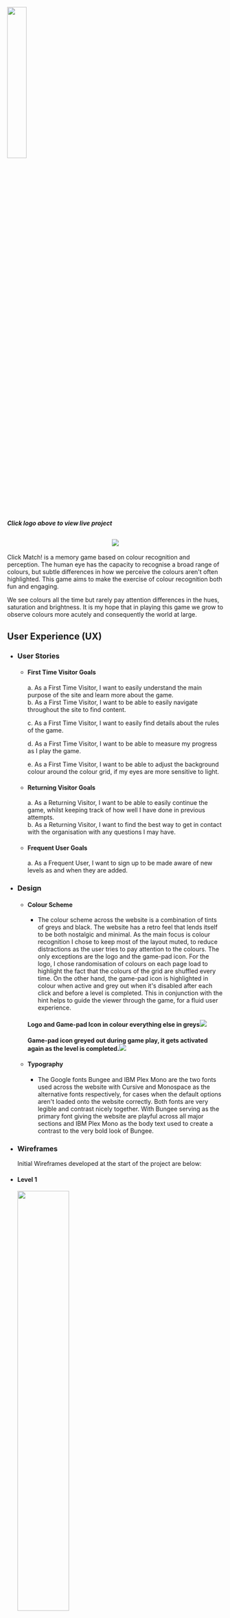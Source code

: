 <a href="https://rexayo.github.io/click-match/"><img src="assets/images/ClickMatch!.png"  width="30%" height="30%" ></a>

##### Click logo above to view live project

<h2 align="center"><img src="assets/images/Responsive Screenshot.jpg"></h2>

Click Match! is a memory game based on colour recognition and perception. The human eye has the capacity to recognise a broad range of colours, but subtle differences in how we perceive the colours aren't often highlighted. This game aims to make the exercise of colour recognition both fun and engaging.

We see colours all the time but rarely pay attention differences in the hues, saturation and brightness. It is my hope that in playing this game we grow to observe colours more acutely and consequently the world at large.

## User Experience (UX)

- ### User Stories

  - #### First Time Visitor Goals

    a. As a First Time Visitor, I want to easily understand the main purpose of the site and learn more about the game.  
    b. As a First Time Visitor, I want to be able to easily navigate throughout the site to find content.

    c. As a First Time Visitor, I want to easily find details about the rules of the game.

    d. As a First Time Visitor, I want to be able to measure my progress as I play the game.

    e. As a First Time Visitor, I want to be able to adjust the background colour around the colour grid, if my eyes are more sensitive to light.

  - #### Returning Visitor Goals

    a. As a Returning Visitor, I want to be able to easily continue the game, whilst keeping track of how well I have done in previous attempts.  
     b. As a Returning Visitor, I want to find the best way to get in contact with the organisation with any questions I may have.

  - #### Frequent User Goals

    a. As a Frequent User, I want to sign up to be made aware of new levels as and when they are added.

* ### Design

  - #### Colour Scheme

    - The colour scheme across the website is a combination of tints of greys and black. The website has a retro feel that lends itself to be both nostalgic and minimal. As the main focus is colour recognition I chose to keep most of the layout muted, to reduce distractions as the user tries to pay attention to the colours. The only exceptions are the logo and the game-pad icon. For the logo, I chose randomisation of colours on each page load to highlight the fact that the colours of the grid are shuffled every time. On the other hand, the game-pad icon is highlighted in colour when active and grey out when it's disabled after each click and before a level is completed. This in conjunction with the hint helps to guide the viewer through the game, for a fluid user experience.

    <h4>Logo and Game-pad Icon in colour everything else in greys<img src="assets/images/Design.jpg"></h4>
    <h4>Game-pad icon greyed out during game play, it gets activated again as the level is completed.<img src="assets/images/DesignGamePadIconDisabled.jpg"></h4>

  - #### Typography
    - The Google fonts Bungee and IBM Plex Mono are the two fonts used across the website with Cursive and Monospace as the alternative fonts respectively, for cases when the default options aren't loaded onto the website correctly.
      Both fonts are very legible and contrast nicely together. With Bungee serving as the primary font giving the website are playful across all major sections and IBM Plex Mono as the body text used to create a contrast to the very bold look of Bungee.

- ### Wireframes

  Initial Wireframes developed at the start of the project are below:

- <h4>Level 1</h4><img src="assets/images/Wireframe_level1_showing_colour_pairs.jpg" width="50%" height="50%" >
- <h4>Level 3</h4><img src="assets/images/Wireframe_level3_showing_colour_pairs.jpg" width="50%" height="50%" >

## Features

This section contains all the features of the website.

### Game Play Section

This is the main section of the gameplay and is built using a responsive grid of 120 div elements, these divs are progressively divided to create Levels 1 to 4, containing 4, 8, 16 and 32 colour grids respectively. The gameplay is activated in the following sequence.

- On page load, the user is presented with level 1 which contains 4 boxes all coloured grey.
- A "hint" text above the boxes lets the user know to click on the game-pad icon below the boxes.
- Upon clicking the boxes momentarily reveal the colours below them. The duration of how long the colours are displayed increases as the game progresses to more difficult levels.
- Next, the hint suggests to the click on the boxes with a goal to reveal the colour pairs in sequence.
- A collection of game statistics help to inform the user of how many times they have clicked, the number of clicks left and scores.

### Navigation bar

This section provides information on difficulty selections. An indication of what level the game is currently on and a toggle to switch the colour grid talked about above between light and dark mode.

### How to Play

This how-to section contains a breakdown of the rules of the game and an explanation of all the statistics that help the user progress through the levels and measures how much they have achieved in the process.

### Sign Up form and Email Contact Icon

This beta version of the game currently has only four levels. The signup form here serves to help the users sign up for updates to the game as more features/levels added.
There's also an email message icon that enables users to directly contact the developer of the game, by launching an email application and prefilling the contact email address.

### Features Left to Implement

- Implement audio responses to clicks and gameplay.
- Improve animation across gameplay with nuanced motion when pairs are matched and when a wrong box is clicked. Using a flip animation to reveal the boxes and also have the background ripple in response to the last box clicked.
- Add more levels with the introduction of shapes into the recognition role. This will enable more flexibility in creating variation between levels.

## Technologies Used

### Languages Used

- HTML5
- CSS3
- jQuery and Javascript
- Hover.css
- EmailJS
- Hero Patterns

### Frameworks, Libraries & Programs Used

- [Bootstrap](https://getbootstrap.com/)

  - The games uses Bootstrap's library to aid responsiveness across various screen sizes and devices. The Colour grid is built entirely with bootstrap with column classes that enables dynamic adjustment regardless of screen size.

- [JQuery](https://jquery.com) and Javascript

  - Bootstrap includes jQuery, which is used in both the navbar responsiveness and dropdown menu.
  - jQuery and Javascript are used to populate the coloured grids across all the levels and also drive the automation of level changes.
  - The light and dark mode toggle use both jQuery and Javascript.
  - The game-pad icon's functionality uses both jQuery and Javascript to drive the assigning of colours to the coloured grids.

- [Google Fonts](https://fonts.google.com/)

  - Google fonts were used to import the "Bungee" and the "IBM Plex Mono" font into the style.css file which are across the project.

- [Font Awesome](https://fontawesome.com/)

  - Font Awesome was used for the light and dark mode toggle, the game-pad icon and email icon in the footer, these help to improve User Experience and User Interface design.

- [Git](https://git-scm.com/)

  - Git was used for version control by utilizing the Gitpod terminal to commit to Git and Push to GitHub.

- [GitHub](https://github.com/)

  - GitHub is used to store the project's code after being pushed from Git.

- [Balsamiq](https://balsamiq.com/)

  - Balsamiq was used to create the wireframes during the design process.

- [EmailJS](https://www.emailjs.com/)

  - EmailJS was used to get information from the signup form as users choose to signup for updates.

- [Hero Patterns](www.heropatterns.com)

  - A background-image CSS styling was used from hero patterns to give a subtle texture to the background of the website.

- [Hover.css](https://ianlunn.github.io/Hover/)
  - Hover.css was used for the looping bob animation on the game-pad icon.

## Testing

The W3C Markup Validator and W3C CSS Validator Services were used to validate the index.html page to ensure there were no syntax errors in the project. No errors were found during the validation process, but a few warnings were flagged relating to certain sections not having header tags. These were intentional choices and they don't affect the functionality of the website.

- [W3C Markup Validator](https://validator.w3.org/#validate_by_input)
- [W3C CSS Validator](https://jigsaw.w3.org/css-validator/#validate_by_input)

  <a href="assets/images/Validator Results.zip" download>Download results here</a>

### Testing User Stories from User Experience (UX) Section

- #### First Time Visitor Goals

  1. As a First Time Visitor, I want to easily understand the main purpose of the site and learn more about the game.

     - Upon entering the site, users are automatically greeted with a clean and easily readable navigation bar with name of the game.
     - The game has a one-page layout which enables all the information the user needs to be in one place at a glance.

  2. As a First Time Visitor, I want to be able to easily navigate throughout the site to find content.

     - The site has been designed to be minimal with little distraction to its main focus which the colour grid. As a user enters the site they are no preambles or unnecessary steps before gameplay begins.

  3. As a First Time Visitor, I want to easily find details about the rules of the game.

     - The how to play section is right below the colour grid with a detailed explanation of how the game works.

  4. As a First Time Visitor, I want to be able to measure my progress as I play the game.

     - Below the how-to-play rules is a breakdown of all the game statistics and how they are calculated.

  5. As a First Time Visitor, I want to be able to adjust the background colour around the colour grid, if my eyes are more sensitive to light.

     - There is light and dark toggle on the navigation bar that helps the user switch the colour grid's background to a dark colour for better contrast with the colours.

- #### Returning Visitor Goals

  1. As a Returning Visitor, I want to be able to easily continue the game, whilst keeping track of how well I have done in previous attempts.

     - The navigation bar has a dropdown menu with all the available difficulty levels. So user can play from he/she whatever level was previously stuck in. Alternatively by default the game expects users to start from level 1 and work their way up in order to rack up more points and accumulate more clicks for the more difficult levels.

  2. As a Returning Visitor, I want to find the best way to get in contact with the organisation with any questions I may have.

     1. On the footer there is a mail icon with a message beside it, letting the user know to send am email when a problem is encountered or for general inquires, that enquires. This email button on the footer is set up to automatically open up the user's email app and autofill the website's email address in the "To" section.

* #### Frequent User Goals

  1. As a Frequent User, I want to sign up to be made aware of new levels as and when they are added.

     - There are forms both at the footer of the page and also at the end of level 4, that help the user send a contact email address to receive alerts on the addition of new levels and general gameplay additions.

### Further Testing

- The Website was tested on Google Chrome, Internet Explorer, Microsoft Edge and Safari browsers.
- The website was viewed on a variety of devices such as Desktop, Laptop, Samsung Galaxy Note 10, Samsung S9 & iPhone8, iPhone 12 and iPhone 12 mini.
- A large amount of testing was done to ensure that all the levels work correctly. Details below

| Test                                     | Actions Taken                                                                                                                            | Expected Outcome                                 | Result                                                                                                                                                                                                                       |
| ---------------------------------------- | ---------------------------------------------------------------------------------------------------------------------------------------- | ------------------------------------------------ | ---------------------------------------------------------------------------------------------------------------------------------------------------------------------------------------------------------------------------- |
| Responsiveness                           | Multiple devices on different operating systems were used with Safari, Chrome and Firefox                                                | Consistent Layout, behaviour and Icons           | I noticed certain inconsistencies on the iPhone 12, which I fixed in CSS using the appearance attribute                                                                                                                      |
| Colour appearance on different screens   | Testing colour representation on various device screens LCD, OLED and AMOLED                                                             | Consistent gaming experience                     | Yes, the result was consistent.                                                                                                                                                                                              |
| EmailJS functionality                    | Testing with varied accounts and inserting console logging and consequently modal triggers. To alert the user to either success or error | Consistent behaviour and ability to catch errors | Yes, it worked perfectly                                                                                                                                                                                                     |
| Generating Colours and Level Progression | Console logging and alerts to indicate when function where producing desired arrays                                                      | Consistent behaviour with stress testing         | I noticed my initial implementation of the game-pad click allowed for multiple clicks on the button which created undesirable results. I fixed this by disabling the button right after it is clicked until it is needed again. |

- Friends and family members were asked to review the site and documentation to point out any bugs and/or user experience issues.
- Additional automated testing was done using [Browser Stack](https://live.browserstack.com/)

## Deployment

### GitHub Pages

Initially, the project was named "Flyp" and I renamed it to "Click Match!" after the repository was created. Github's flexibility enabled me to do this without any loss of data.

The project was deployed to GitHub Pages using the following steps...

1. Log in to GitHub and locate the [GitHub Repository](https://github.com/Rexayo/click-match)
2. At the top of the Repository (not top of page), locate the "Settings" button on the menu.
3. Scroll down the Settings page until you locate the "GitHub Pages" Section.
4. Under "Source", click the dropdown called "None" and select "Master Branch".
5. The page will automatically refresh.
6. Scroll back down through the page to locate the now published site [link](https://rexayo.github.io/click-match/) in the "GitHub Pages" section.

### Making a Local Clone

1. Log in to GitHub and locate the [GitHub Repository](https://github.com/Rexayo/click-match)
2. Under the repository name, click "Clone or download".
3. To clone the repository using HTTPS, under "Clone with HTTPS", copy the link.
4. Open Git Bash
5. Change the current working directory to the location where you want the cloned directory to be made.
6. Type `git clone`, and then paste the URL you copied in Step 3.

```
$ git clone https://github.com/Rexayo/click-match
```

7. Press Enter. Your local clone will be created.

```
$ git clone https://github.com/Rexayo/click-match.git
Cloning into 'everyday-why'...
remote: Enumerating objects: 140, done.
remote: Counting objects: 100% (140/140), done.
remote: Compressing objects: 100% (83/83), done.
Receiving objects:  90% remote: Total 329 (delta 73), reused 109 (delta 44), pack-reused 189
Receiving objects: 100% (329/329), 82.67 MiB | 6.53 MiB/s, done.
Resolving deltas: 100% (153/153), done.
```

Click [Here](https://help.github.com/en/github/creating-cloning-and-archiving-repositories/cloning-a-repository#cloning-a-repository-to-github-desktop) to retrieve pictures for some of the buttons and more detailed explanations of the above process.

## Credits

### Code

- [Bootstrap](https://getbootstrap.com/docs/4.5/getting-started/introduction/): Bootstrap Library was used throughout the project mainly to make the website responsive using the Bootstrap Grid System.

- [HTML & CSS](https://www.w3schools.com/): I researched a lot of code support from W3 Schools. Additional research on CSS was done on [CSS Tricks](https://css-tricks.com/). Animation on game icon was done with [Hover.css](https://ianlunn.github.io/Hover/). Lastly background-image pattern wsa done with [Hero patterns](www.heropatterns.com).

- Code Pen - [Random number generator function](https://codepen.io/meowwwls/pen/jbEJRp),
- Stack Overflow
  - [Fisher Yates Shuffle used to shuffle Arrays for colour selection](https://stackoverflow.com/questions/2450954/)
  - [Random colour on each letter of the logo](https://stackoverflow.com/questions/20228961/how-to-make-each-letter-in-text-a-different-random-color-in-javascript)
- Github - [Generating random HSL colours](https://mika-s.github.io/javascript/colors/hsl/2017/12/05/generating-random-colors-in-javascript.html)

## Credits

### Acknowledgements

- I received inspiration for this project from a colour recognition game on iOS called [Specimen](https://apps.apple.com/us/app/specimen-a-game-about-color/id999930535) created by Pep Rally. Also, the idea of clicking the boxes to reveal what's behind them comes from [concentration card games](https://en.wikipedia.org/wiki/Concentration_(card_game)#:~:text=Concentration%2C%20also%20known%20as%20Match,over%20pairs%20of%20matching%20cards.) that rely on flipping cards to reveal what's underneath.

